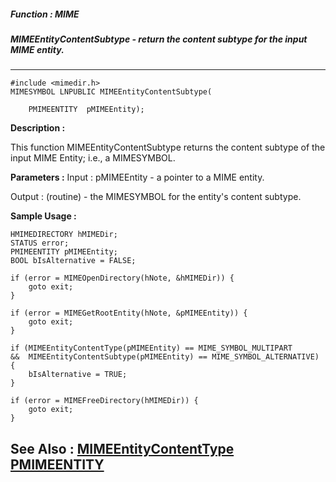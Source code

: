 ##### Function : MIME
##### MIMEEntityContentSubtype - return the content subtype for the input MIME entity.

---
```
#include <mimedir.h>
MIMESYMBOL LNPUBLIC MIMEEntityContentSubtype(

	PMIMEENTITY  pMIMEEntity);
```
**Description :**

This function MIMEEntityContentSubtype returns the content subtype of the input 
MIME Entity; i.e., a MIMESYMBOL.

**Parameters :**
Input :
pMIMEEntity  -  a pointer to a MIME entity.

Output :
(routine)  -  the MIMESYMBOL for the entity's content subtype.




**Sample Usage :**
```
HMIMEDIRECTORY hMIMEDir;
STATUS error;
PMIMEENTITY pMIMEEntity;
BOOL bIsAlternative = FALSE;

if (error = MIMEOpenDirectory(hNote, &hMIMEDir)) {
	goto exit;
}

if (error = MIMEGetRootEntity(hNote, &pMIMEEntity)) {
	goto exit;
}

if (MIMEEntityContentType(pMIMEEntity) == MIME_SYMBOL_MULTIPART
&&  MIMEEntityContentSubtype(pMIMEEntity) == MIME_SYMBOL_ALTERNATIVE) {
	bIsAlternative = TRUE;
}

if (error = MIMEFreeDirectory(hMIMEDir)) {
	goto exit;
}

```
**See Also :**
[MIMEEntityContentType](/reference/Func/MIMEEntityContentType)
[PMIMEENTITY](/reference/Data/PMIMEENTITY)
---
